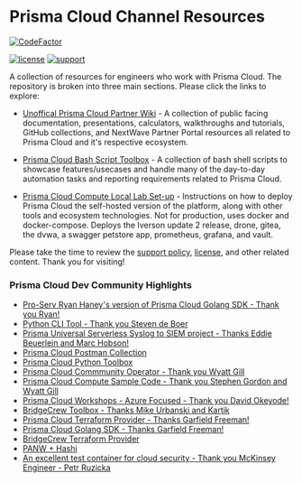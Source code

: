 # Prisma Cloud Channel Resources

[![CodeFactor](https://www.codefactor.io/repository/github/kyle9021/prisma_channel_resources/badge)](https://www.codefactor.io/repository/github/kyle9021/prisma_channel_resources) 

[![license](https://img.shields.io/badge/license-MIT-blue.svg)](./LICENSE) [![support](https://img.shields.io/badge/Support%20Level-Community-yellowgreen)](./SUPPORT.md)


A collection of resources for engineers who work with Prisma Cloud. The repository is broken into three main sections. Please click the links to explore: 

* [Unoffical Prisma Cloud Partner Wiki](https://github.com/PaloAltoNetworks/prisma_channel_resources/blob/main/panw-partner-wiki-main/README.md) - A collection of public facing documentation, presentations, calculators, walkthroughs and tutorials, GitHub collections, and NextWave Partner Portal resources all related to Prisma Cloud and it's respective ecosystem. 

* [Prisma Cloud Bash Script Toolbox](https://github.com/PaloAltoNetworks/prisma_channel_resources/tree/main/prisma_bash_toolbox-main) - A collection of bash shell scripts to showcase features/usecases and handle many of the day-to-day automation tasks and reporting requirements related to Prisma Cloud. 

* [Prisma Cloud Compute Local Lab Set-up](https://github.com/PaloAltoNetworks/prisma_channel_resources/tree/main/lab_deploy) - Instructions on how to deploy Prisma Cloud the self-hosted version of the platform, along with other tools and ecosystem technologies. Not for production, uses docker and docker-compose. Deploys the Iverson update 2 release, drone, gitea, the dvwa, a swagger petstore app, prometheus, grafana, and vault.  

Please take the time to review the [support policy](https://github.com/PaloAltoNetworks/prisma_channel_resources/blob/main/SUPPORT.md), [license](https://github.com/PaloAltoNetworks/prisma_channel_resources/blob/main/LICENSE), and other related content. Thank you for visiting!







### Prisma Cloud Dev Community Highlights

* [Pro-Serv Ryan Haney's version of Prisma Cloud Golang SDK - Thank you Ryan!](https://github.com/thathaneydude/prisma-cloud-sdk)
* [Python CLI Tool - Thank you Steven de Boer](https://pypi.org/project/prismacloud-cli/)
* [Prisma Universal Serverless Syslog to SIEM project - Thanks Eddie Beuerlein and Marc Hobson!](https://github.com/PaloAltoNetworks/pcs-serverless-syslog)
* [Prisma Cloud Postman Collection](https://github.com/PaloAltoNetworks/pcs-postman)
* [Prisma Cloud Python Toolbox](https://github.com/PaloAltoNetworks/pcs-toolbox)
* [Prisma Cloud Commmunity Operator - Thank you Wyatt Gill](https://github.com/PaloAltoNetworks/prisma-cloud-compute-operator)
* [Prisma Cloud Compute Sample Code - Thank you Stephen Gordon and Wyatt Gill](https://github.com/PaloAltoNetworks/prisma-cloud-compute-sample-code)
* [Prisma Cloud Workshops - Azure Focused - Thank you David Okeyode!](https://github.com/davidokeyode/prismacloud-workshops-labs)
* [BridgeCrew Toolbox - Thanks Mike Urbanski and Kartik](https://github.com/bridgecrewio/bc-toolbox)
* [Prisma Cloud Terraform Provider - Thanks Garfield Freeman!](https://github.com/PaloAltoNetworks/terraform-provider-prismacloud)
* [Prisma Cloud Golang SDK - Thanks Garfield Freeman!](https://github.com/PaloAltoNetworks/prisma-cloud-go)
* [BridgeCrew Terraform Provider](https://github.com/PaloAltoNetworks/terraform-provider-bridgecrew)
* [PANW + Hashi](https://pan.dev/terraform/)
* [An excellent test container for cloud security - Thank you McKinsey Engineer - Petr Ruzicka](https://github.com/ruzickap/malware-cryptominer-container/blob/main/README.md)
